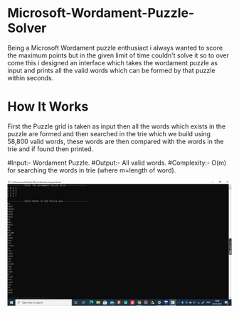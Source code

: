 # Microsoft-Wordament-Puzzle-Solver
Being a Microsoft Wordament puzzle enthusiact i always wanted to score the maximum points but in the given limit of time couldn't solve it so to over come this i designed an interface which takes the wordament puzzle as input and prints all the valid words which can be formed by that puzzle within seconds.

# How It Works
First the Puzzle grid is taken as input then all the words which exists in the puzzle are formed and then searched in the trie which we build using 58,800 valid words, these words are then compared with the words in the trie and if found then printed.

#Input:- Wordament Puzzle.
#Output:- All valid words.
#Complexity:- O(m) for searching the words in trie (where m=length of word).

![](images/Puzzle_OP.png)
